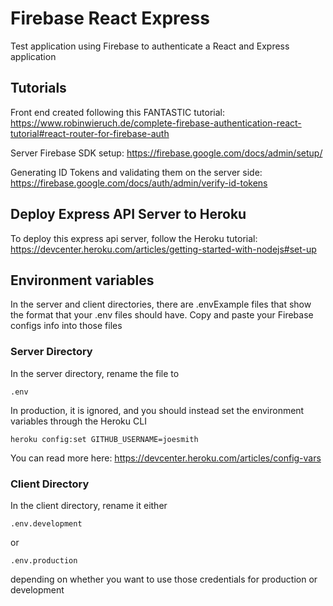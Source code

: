 # Firebase React Express

Test application using Firebase to authenticate a React and Express application

## Tutorials

Front end created following this FANTASTIC tutorial:
https://www.robinwieruch.de/complete-firebase-authentication-react-tutorial#react-router-for-firebase-auth


Server Firebase SDK setup:
https://firebase.google.com/docs/admin/setup/


Generating ID Tokens and validating them on the server side:
https://firebase.google.com/docs/auth/admin/verify-id-tokens


## Deploy Express API Server to Heroku
To deploy this express api server, follow the Heroku tutorial: https://devcenter.heroku.com/articles/getting-started-with-nodejs#set-up


## Environment variables
In the server and client directories, there are .envExample files that show the format that your .env files should have. Copy and paste your Firebase configs info into those files

### Server Directory
In the server directory, rename the file to
```
.env
```

In production, it is ignored, and you should instead set the environment variables through the Heroku CLI

    heroku config:set GITHUB_USERNAME=joesmith

You can read more here: https://devcenter.heroku.com/articles/config-vars


### Client Directory
In the client directory, rename it either
```
.env.development
```
or
```
.env.production
```
depending on whether you want to use those credentials for production or development
